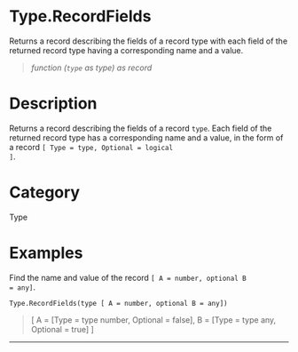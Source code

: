 # Type.RecordFields
Returns a record describing the fields of a record type with each field of the returned record type having a corresponding name and a value.
> _function (<code>type</code> as type) as record_

# Description 
Returns a record describing the fields of a record <code>type</code>. Each field of the returned record type has a corresponding name and a value, in the form of a record <code>[ Type = type, Optional = logical ]</code>.
# Category 
Type
# Examples 
Find the name and value of the record <code>[ A = number, optional B = any]</code>.
```
Type.RecordFields(type [ A = number, optional B = any])
```
> [ A = [Type = type number, Optional = false], B = [Type = type any, Optional = true] ] 
***
